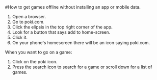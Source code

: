 #How to get games offline without installing an app or mobile data.
1. Open a browser.
2. Go to poki.com.
3. Click the elipsis in the top right corner of the app.
4. Look for a button that says add to home-screen.
5. Click it.
6. On your phone's homescreen there will be an icon saying poki.com.

When you want to go on a game:
1. Click on the poki icon.
2. Press the search icon to search for a game or scroll down for a list of games.
